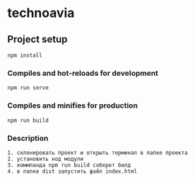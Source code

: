 # technoavia

## Project setup
```
npm install
```

### Compiles and hot-reloads for development
```
npm run serve
```

### Compiles and minifies for production
```
npm run build
```

### Description
```
1. склонировать проект и открыть терминал в папке проекта
2. установить нод модули
3. коммпанда npm run build соберет билд
4. в папке dist запустить файл index.html
```
